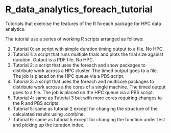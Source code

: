 # R_data_analytics_foreach_tutorial

Tutorials that exercise the features of the R foreach package for HPC data analytics.

The tutorial use a series of working R scripts arranged as follows:

1. Tutorial 0: an script with simple duration timing output to a file. No HPC.
2. Tutorial 1: a script that runs multiple trials and plots the trial size against duration. Output is a PDF file. No HPC.
3. Tutorial 2: a script that uses the foreach and snow packages to distribute work across a HPC cluster. The timed output goes to a file. The job is placed on the HPC queue via a PBS script.
4. Tutorial 3: a script that uses the foreach and multicore packages to distribute work across a the cores of a single machine. The timed output goes to a file. The job is placed on the HPC queue via a PBS script.
5. Tutorial 4: same as Tutorial 3 but with more cores requiring changes to the R and PBS scripts.
6. Tutorial 5: same as tutorial 2 except for changing the structure of the calculated results using .combine.
7. Tutorial 6: same as tutorial 5 except for changing the function under test and picking up the iteration index.
